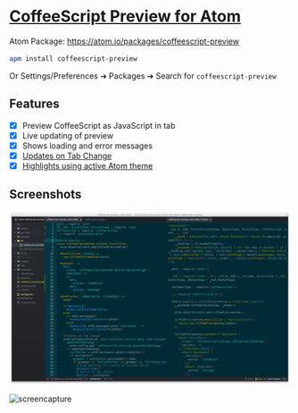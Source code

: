 # [CoffeeScript Preview for Atom](https://github.com/Glavin001/atom-coffeescript-preview)

Atom Package: https://atom.io/packages/coffeescript-preview

```bash
apm install coffeescript-preview
```

Or Settings/Preferences ➔ Packages ➔ Search for `coffeescript-preview`

## Features

- [x] Preview CoffeeScript as JavaScript in tab
- [x] Live updating of preview
- [x] Shows loading and error messages
- [x] [Updates on Tab Change](https://github.com/Glavin001/atom-coffeescript-preview/issues/3)
- [x] [Highlights using active Atom theme](https://github.com/Glavin001/atom-coffeescript-preview/issues/5)

## Screenshots

![screenshot](https://raw.githubusercontent.com/Glavin001/atom-coffeescript-preview/master/screenshot.png)

![screencapture](https://cloud.githubusercontent.com/assets/1885333/3576573/99212e10-0b93-11e4-8cd5-9da29e9230dd.gif)

[npm]: https://www.npmjs.org/package/generator-atom-package
[atom-doc]: https://atom.io/docs/latest/creating-a-package "Official documentation"
